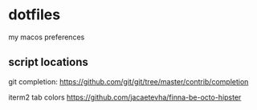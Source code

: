 # dotfiles

my macos preferences

## script locations

git completion:
https://github.com/git/git/tree/master/contrib/completion

iterm2 tab colors
https://github.com/jacaetevha/finna-be-octo-hipster
